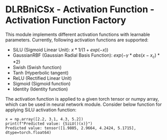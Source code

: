 # DLRBniCSx - Activation Function - Activation Function Factory

This module implements different activation functions with learnable parameters. Currently, following activation functions are supported:

* SiLU (Sigmoid Linear Unit): $x * 1 / ( 1 + exp(-x))$
* GaussianRBF (Gaussian Radial Basis Function): $exp(-\gamma * abs(x-x_c)**2)$
* Swish (Swish function)
* Tanh (Hyperbolic tangent)
* ReLU (Rectified Linear Unit)
* Sigmoid (Sigmoid function)
* Identity (Identity function)

The activation function is applied to a given torch tensor or numpy array, which can be used in neural network module. Consider below function for applying SiLU activation function:
```
x = np.array([2.2, 3.1, 4.3, 5.2])
print(f"Predicted value: {SiLU()(x)}")
Predicted value: tensor([1.9805, 2.9664, 4.2424, 5.1715], dtype=torch.float64)
```

